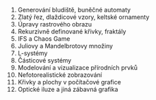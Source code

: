 1. Generování bludiště, buněčné automaty  
2. Zlatý řez, dlaždicové vzory, keltské ornamenty  
3. Úpravy rastrového obrazu  
4. Rekurzivně definované křivky, fraktály  
5. IFS a Chaos Game  
6. Juliovy a Mandelbrotovy množiny  
7. L-systémy  
8. Částicové systémy  
9. Modelování a vizualizace přírodních prvků  
10. Nefotorealistické zobrazování  
11. Křivky a plochy v počítačové grafice  
12. Optické iluze a jiná zábavná grafika